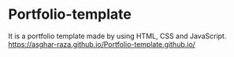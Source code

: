 # Portfolio-template
It is a portfolio template made by using HTML, CSS and JavaScript. https://asghar-raza.github.io/Portfolio-template.github.io/
